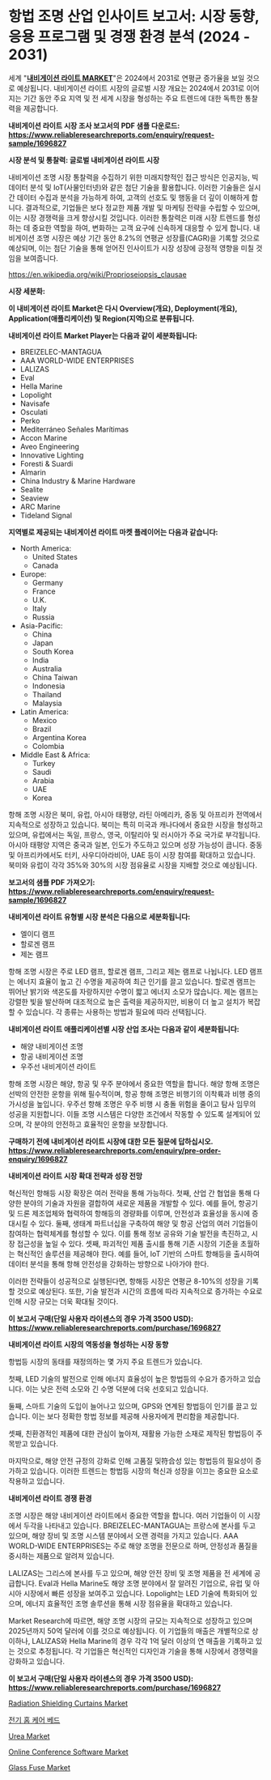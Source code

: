 <p><h1>항법 조명 산업 인사이트 보고서: 시장 동향, 응용 프로그램 및 경쟁 환경 분석 (2024 - 2031)</h1></p><p>세계 "<strong><a href="https://www.reliableresearchreports.com/navigation-lights-r1696827?utm_campaign=106&utm_medium=8&utm_source=Github&utm_content=ia&utm_term=14112024&utm_id=navigation-lights">내비게이션 라이트 MARKET</a></strong>"은 2024에서 2031로 연평균 증가율을 보일 것으로 예상됩니다. 내비게이션 라이트 시장의 글로벌 시장 개요는 2024에서 2031로 이어지는 기간 동안 주요 지역 및 전 세계 시장을 형성하는 주요 트렌드에 대한 독특한 통찰력을 제공합니다.</p>
<p><strong>내비게이션 라이트 시장 조사 보고서의 PDF 샘플 다운로드: <a href="https://www.reliableresearchreports.com/enquiry/request-sample/1696827?utm_campaign=106&utm_medium=8&utm_source=Github&utm_content=ia&utm_term=14112024&utm_id=navigation-lights">https://www.reliableresearchreports.com/enquiry/request-sample/1696827</a></strong></p>
<p><strong>시장 분석 및 통찰력: 글로벌 내비게이션 라이트 시장</strong></p>
<p><p>내비게이션 조명 시장 통찰력을 수집하기 위한 미래지향적인 접근 방식은 인공지능, 빅데이터 분석 및 IoT(사물인터넷)와 같은 첨단 기술을 활용합니다. 이러한 기술들은 실시간 데이터 수집과 분석을 가능하게 하여, 고객의 선호도 및 행동을 더 깊이 이해하게 합니다. 결과적으로, 기업들은 보다 정교한 제품 개발 및 마케팅 전략을 수립할 수 있으며, 이는 시장 경쟁력을 크게 향상시킬 것입니다. 이러한 통찰력은 미래 시장 트렌드를 형성하는 데 중요한 역할을 하여, 변화하는 고객 요구에 신속하게 대응할 수 있게 합니다. 내비게이션 조명 시장은 예상 기간 동안 8.2%의 연평균 성장률(CAGR)을 기록할 것으로 예상되며, 이는 첨단 기술을 통해 얻어진 인사이트가 시장 성장에 긍정적 영향을 미칠 것임을 보여줍니다.</p></p>
<p><a href="%7CAUTHORITHY_DOMAIN_URL%7C?utm_campaign=106&utm_medium=8&utm_source=Github&utm_content=ia&utm_term=14112024&utm_id=navigation-lights">https://en.wikipedia.org/wiki/Proprioseiopsis_clausae</a></p>
<p><strong>시장 세분화:</strong></p>
<p><strong>이 내비게이션 라이트 Market은 다시 Overview(개요), Deployment(개요), Application(애플리케이션) 및 Region(지역)으로 분류됩니다.</strong></p>
<p><strong>내비게이션 라이트 Market Player는 다음과 같이 세분화됩니다:</strong></p>
<p><ul><li>BREIZELEC-MANTAGUA</li><li>AAA WORLD-WIDE ENTERPRISES</li><li>LALIZAS</li><li>Eval</li><li>Hella Marine</li><li>Lopolight</li><li>Navisafe</li><li>Osculati</li><li>Perko</li><li>Mediterráneo Señales Marítimas</li><li>Accon Marine</li><li>Aveo Engineering</li><li>Innovative Lighting</li><li>Foresti & Suardi</li><li>Almarin</li><li>China Industry & Marine Hardware</li><li>Sealite</li><li>Seaview</li><li>ARC Marine</li><li>Tideland Signal</li></ul></p>
<p><strong>지역별로 제공되는 내비게이션 라이트 마켓 플레이어는 다음과 같습니다:</strong></p>
<p><ul>
    <li>
        North America:
        <ul>
            <li>United States</li>
            <li>Canada</li>
        </ul>
    </li>
    <li>
        Europe:
        <ul>
            <li>Germany</li>
            <li>France</li>
            <li>U.K.</li>
            <li>Italy</li>
            <li>Russia</li>
        </ul>
    </li>
    <li>
        Asia-Pacific:
        <ul>
            <li>China</li>
            <li>Japan</li>
            <li>South Korea</li>
            <li>India</li>
            <li>Australia</li>
            <li>China Taiwan</li>
            <li>Indonesia</li>
            <li>Thailand</li>
            <li>Malaysia</li>
        </ul>
    </li>
    <li>
        Latin America:
        <ul>
            <li>Mexico</li>
            <li>Brazil</li>
            <li>Argentina Korea</li>
            <li>Colombia</li>
        </ul>
    </li>
    <li>
        Middle East & Africa:
        <ul>
            <li>Turkey</li>
            <li>Saudi</li>
            <li>Arabia</li>
            <li>UAE</li>
            <li>Korea</li>
        </ul>
    </li>
    </ul></p>
<p><p>항해 조명 시장은 북미, 유럽, 아시아 태평양, 라틴 아메리카, 중동 및 아프리카 전역에서 지속적으로 성장하고 있습니다. 북미는 특히 미국과 캐나다에서 중요한 시장을 형성하고 있으며, 유럽에서는 독일, 프랑스, 영국, 이탈리아 및 러시아가 주요 국가로 부각됩니다. 아시아 태평양 지역은 중국과 일본, 인도가 주도하고 있으며 성장 가능성이 큽니다. 중동 및 아프리카에서도 터키, 사우디아라비아, UAE 등이 시장 참여를 확대하고 있습니다. 북미와 유럽이 각각 35%와 30%의 시장 점유율로 시장을 지배할 것으로 예상됩니다.</p></p>
<p><strong>보고서의 샘플 PDF 가져오기: <a href="https://www.reliableresearchreports.com/enquiry/request-sample/1696827?utm_campaign=106&utm_medium=8&utm_source=Github&utm_content=ia&utm_term=14112024&utm_id=navigation-lights">https://www.reliableresearchreports.com/enquiry/request-sample/1696827</a></strong></p>
<p><strong>내비게이션 라이트 유형별 시장 분석은 다음으로 세분화됩니다:</strong></p>
<p><ul><li>엘이디 램프</li><li>할로겐 램프</li><li>제논 램프</li></ul></p>
<p><p>항해 조명 시장은 주로 LED 램프, 할로겐 램프, 그리고 제논 램프로 나뉩니다. LED 램프는 에너지 효율이 높고 긴 수명을 제공하여 최근 인기를 끌고 있습니다. 할로겐 램프는 뛰어난 밝기와 색온도를 자랑하지만 수명이 짧고 에너지 소모가 많습니다. 제논 램프는 강렬한 빛을 발산하며 대조적으로 높은 출력을 제공하지만, 비용이 더 높고 설치가 복잡할 수 있습니다. 각 종류는 사용하는 방법과 필요에 따라 선택됩니다.</p></p>
<p><strong>내비게이션 라이트 애플리케이션별 시장 산업 조사는 다음과 같이 세분화됩니다:</strong></p>
<p><ul><li>해양 내비게이션 조명</li><li>항공 내비게이션 조명</li><li>우주선 내비게이션 라이트</li></ul></p>
<p><p>항해 조명 시장은 해양, 항공 및 우주 분야에서 중요한 역할을 합니다. 해양 항해 조명은 선박의 안전한 운항을 위해 필수적이며, 항공 항해 조명은 비행기의 이착륙과 비행 중의 가시성을 높입니다. 우주선 항해 조명은 우주 비행 시 충돌 위험을 줄이고 탐사 임무의 성공을 지원합니다. 이들 조명 시스템은 다양한 조건에서 작동할 수 있도록 설계되어 있으며, 각 분야의 안전하고 효율적인 운항을 보장합니다.</p></p>
<p><strong>구매하기 전에 내비게이션 라이트 시장에 대한 모든 질문에 답하십시오. <a href="https://www.reliableresearchreports.com/enquiry/pre-order-enquiry/1696827?utm_campaign=106&utm_medium=8&utm_source=Github&utm_content=ia&utm_term=14112024&utm_id=navigation-lights">https://www.reliableresearchreports.com/enquiry/pre-order-enquiry/1696827</a></strong></p>
<p><strong>내비게이션 라이트 시장 확대 전략과 성장 전망</strong></p>
<p><p>혁신적인 항해등 시장 확장은 여러 전략을 통해 가능하다. 첫째, 산업 간 협업을 통해 다양한 분야의 기술과 자원을 결합하여 새로운 제품을 개발할 수 있다. 예를 들어, 항공기 및 드론 제조업체와 협력하여 항해등의 경량화를 이루며, 안전성과 효율성을 동시에 증대시킬 수 있다. 둘째, 생태계 파트너십을 구축하여 해양 및 항공 산업의 여러 기업들이 참여하는 협력체계를 형성할 수 있다. 이를 통해 정보 공유와 기술 발전을 촉진하고, 시장 접근성을 높일 수 있다. 셋째, 파괴적인 제품 출시를 통해 기존 시장의 기준을 초월하는 혁신적인 솔루션을 제공해야 한다. 예를 들어, IoT 기반의 스마트 항해등을 출시하여 데이터 분석을 통해 항해 안전성을 강화하는 방향으로 나아가야 한다.</p><p>이러한 전략들이 성공적으로 실행된다면, 항해등 시장은 연평균 8-10%의 성장을 기록할 것으로 예상된다. 또한, 기술 발전과 시간의 흐름에 따라 지속적으로 증가하는 수요로 인해 시장 규모는 더욱 확대될 것이다.</p></p>
<p><strong>이 보고서 구매(단일 사용자 라이센스의 경우 가격 3500 USD): <a href="https://www.reliableresearchreports.com/purchase/1696827?utm_campaign=106&utm_medium=8&utm_source=Github&utm_content=ia&utm_term=14112024&utm_id=navigation-lights">https://www.reliableresearchreports.com/purchase/1696827</a></strong></p>
<p><strong>내비게이션 라이트 시장의 역동성을 형성하는 시장 동향</strong></p>
<p><p>항법등 시장의 동태를 재정의하는 몇 가지 주요 트렌드가 있습니다. </p><p>첫째, LED 기술의 발전으로 인해 에너지 효율성이 높은 항법등의 수요가 증가하고 있습니다. 이는 낮은 전력 소모와 긴 수명 덕분에 더욱 선호되고 있습니다. </p><p>둘째, 스마트 기술의 도입이 늘어나고 있으며, GPS와 연계된 항법등이 인기를 끌고 있습니다. 이는 보다 정확한 항법 정보를 제공해 사용자에게 편리함을 제공합니다. </p><p>셋째, 친환경적인 제품에 대한 관심이 높아져, 재활용 가능한 소재로 제작된 항법등이 주목받고 있습니다. </p><p>마지막으로, 해양 안전 규정의 강화로 인해 고품질 및符合성 있는 항법등의 필요성이 증가하고 있습니다. 이러한 트렌드는 항법등 시장의 혁신과 성장을 이끄는 중요한 요소로 작용하고 있습니다.</p></p>
<p><strong>내비게이션 라이트 경쟁 환경</strong></p>
<p><p>조명 시장은 해양 내비게이션 라이트에서 중요한 역할을 합니다. 여러 기업들이 이 시장에서 두각을 나타내고 있습니다. BREIZELEC-MANTAGUA는 프랑스에 본사를 두고 있으며, 해양 장비 및 조명 시스템 분야에서 오랜 경력을 가지고 있습니다. AAA WORLD-WIDE ENTERPRISES는 주로 해양 조명을 전문으로 하며, 안정성과 품질을 중시하는 제품으로 알려져 있습니다. </p><p>LALIZAS는 그리스에 본사를 두고 있으며, 해양 안전 장비 및 조명 제품을 전 세계에 공급합니다. Eval과 Hella Marine도 해양 조명 분야에서 잘 알려진 기업으로, 유럽 및 아시아 시장에서 빠른 성장을 보여주고 있습니다. Lopolight는 LED 기술에 특화되어 있으며, 에너지 효율적인 조명 솔루션을 통해 시장 점유율을 확대하고 있습니다.</p><p>Market Research에 따르면, 해양 조명 시장의 규모는 지속적으로 성장하고 있으며 2025년까지 50억 달러에 이를 것으로 예상됩니다. 이 기업들의 매출은 개별적으로 상이하나, LALIZAS와 Hella Marine의 경우 각각 1억 달러 이상의 연 매출을 기록하고 있는 것으로 추정됩니다. 각 기업들은 혁신적인 디자인과 기술을 통해 시장에서 경쟁력을 강화하고 있습니다.</p></p>
<p><strong>이 보고서 구매(단일 사용자 라이센스의 경우 가격 3500 USD): <a href="https://www.reliableresearchreports.com/purchase/1696827?utm_campaign=106&utm_medium=8&utm_source=Github&utm_content=ia&utm_term=14112024&utm_id=navigation-lights">https://www.reliableresearchreports.com/purchase/1696827</a></strong></p>
<p><p><a href="https://github.com/luckyshygirl/Market-Research-Report-List-6/blob/main/radiation-shielding-curtains-market.md?utm_campaign=106&utm_medium=8&utm_source=Github&utm_content=ia&utm_term=14112024&utm_id=navigation-lights">Radiation Shielding Curtains Market</a></p><p><a href="https://github.com/laholand/Market-Research-Report-List-6/blob/main/225826024099.md?utm_campaign=106&utm_medium=8&utm_source=Github&utm_content=ia&utm_term=14112024&utm_id=navigation-lights">전기 홈 케어 베드</a></p><p><a href="https://www.linkedin.com/pulse/strategic-forecast-urea-market-growth-trends-size-2024-2031-attoe?utm_campaign=106&utm_medium=8&utm_source=Github&utm_content=ia&utm_term=14112024&utm_id=navigation-lights">Urea Market</a></p><p><a href="https://issuu.com/reportprime-2/docs/online-conference-software-market-s_fbb0ea1e5a26cb?utm_campaign=106&utm_medium=8&utm_source=Github&utm_content=ia&utm_term=14112024&utm_id=navigation-lights">Online Conference Software Market</a></p><p><a href="https://github.com/vimar16th/Market-Research-Report-List-6/blob/main/glass-fuse-market.md?utm_campaign=106&utm_medium=8&utm_source=Github&utm_content=ia&utm_term=14112024&utm_id=navigation-lights">Glass Fuse Market</a></p></p>